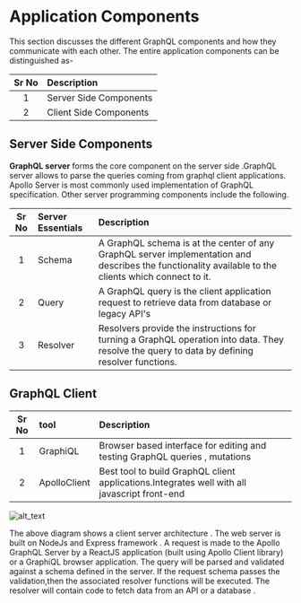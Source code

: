 
# Application Components

This section discusses the different GraphQL components and how they communicate with each other. The entire application components can be distinguished as-

|Sr No |  Description              |
|:----:|:--------------------------|
| 1    | Server Side Components    |
| 2    | Client Side Components    |

## Server Side Components

 **GraphQL server** forms the core component on the server side .GraphQL server allows to parse the queries coming from graphql client applications. Apollo Server is most commonly used implementation of GraphQL specification. Other server programming components include the following.

|Sr No |  Server Essentials   | Description
|:----:|:-------------|:---------------------------
| 1    | Schema| A GraphQL schema is at the center of any GraphQL server implementation and describes the functionality available to the clients which connect to it.
| 2    | Query | A GraphQL query is the client application request to retrieve data from database or legacy API's
| 3    | Resolver|Resolvers provide the instructions for turning a GraphQL operation into data. They resolve the query to data by defining resolver functions.

## GraphQL Client

|Sr No |  tool              | Description
|:----:|:-------------------|:-----------
| 1    | GraphiQL | Browser based interface for editing and testing GraphQL queries , mutations
| 2    | ApolloClient| Best tool to build GraphQL client applications.Integrates well with all javascript front-end

![alt_text](https://user-images.githubusercontent.com/9062443/44956455-5ebbad80-aee2-11e8-8c72-e6a2af824a87.jpg)


The above diagram shows a client server architecture . The web server is built on NodeJs and Express framework  . A request is made to the Apollo GraphQL Server by a ReactJS application (built using Apollo Client library) or a  GraphiQL browser application.
The query will be parsed and validated against a schema defined in the server. If the request schema passes the validation,then the associated resolver functions will be executed. The resolver will contain code to fetch data from an API or a database .